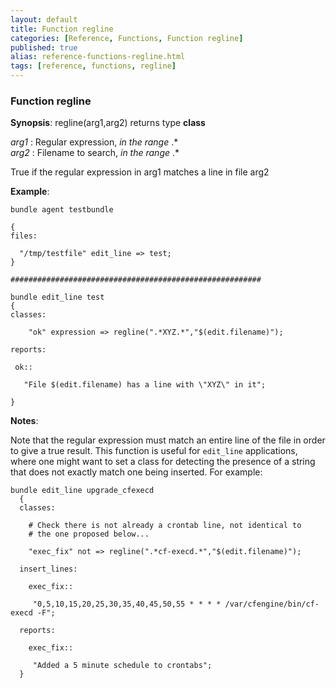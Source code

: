 ```yaml
---
layout: default
title: Function regline
categories: [Reference, Functions, Function regline]
published: true
alias: reference-functions-regline.html
tags: [reference, functions, regline]
---
```


### Function regline

**Synopsis**: regline(arg1,arg2) returns type **class**

  
 *arg1* : Regular expression, *in the range* .\*   
 *arg2* : Filename to search, *in the range* .\*   

True if the regular expression in arg1 matches a line in file arg2

**Example**:  
   

```cf3
bundle agent testbundle

{
files:

  "/tmp/testfile" edit_line => test;
}

########################################################

bundle edit_line test
{
classes:

    "ok" expression => regline(".*XYZ.*","$(edit.filename)");

reports:

 ok::

   "File $(edit.filename) has a line with \"XYZ\" in it";

}
```

**Notes**:  
   

Note that the regular expression must match an entire line of the file
in order to give a true result. This function is useful for `edit_line`
applications, where one might want to set a class for detecting the
presence of a string that does not exactly match one being inserted. For
example:

```cf3
bundle edit_line upgrade_cfexecd
  {
  classes:

    # Check there is not already a crontab line, not identical to
    # the one proposed below...

    "exec_fix" not => regline(".*cf-execd.*","$(edit.filename)");

  insert_lines:

    exec_fix::

     "0,5,10,15,20,25,30,35,40,45,50,55 * * * * /var/cfengine/bin/cf-execd -F";

  reports:

    exec_fix::

     "Added a 5 minute schedule to crontabs";
  }
```
